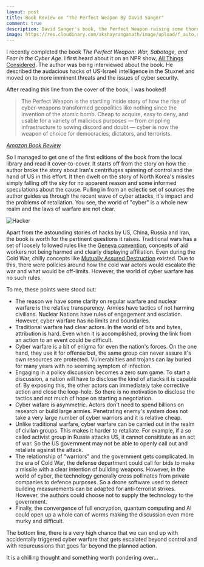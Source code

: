 ```yaml
---
layout: post
title: Book Review on "The Perfect Weapon By David Sanger"
comment: true
description: David Sanger's book, the Perfect Weapon raising some thorny issues on cyber warfare along with an great narration of some incredible hacks that went on from Stuxnet to the audacious DNC hacks.
image: https://res.cloudinary.com/akshayranganath/image/upload/f_auto,q_auto/blog/hacker-perfect-weapon.jpg
---
```


I recently completed the book _The Perfect Weapon: War, Sabotage, and Fear in the Cyber Age_. I first heard about it on an NPR show, [All Things Considered](https://www.npr.org/2018/06/14/620103358/the-perfect-weapon-tells-the-story-of-growing-cyber-war-that-the-u-s-is-fighting). The author was being interviewed about the book. He described the audacious hacks of US-Israeli intelligence in the Stuxnet and moved on to more imminent threats and the issues of cyber security.

After reading this line from the cover of the book, I was hooked!

>The Perfect Weapon is the startling inside story of how the rise of cyber-weapons transformed geopolitics like nothing since the invention of the atomic bomb. Cheap to acquire, easy to deny, and usable for a variety of malicious purposes — from crippling infrastructure to sowing discord and doubt — cyber is now the weapon of choice for democracies, dictators, and terrorists. 

<cite><a href="https://www.amazon.com/Perfect-Weapon-Sabotage-Fear-Cyber/dp/0451497899?SubscriptionId=AKIAILSHYYTFIVPWUY6Q&tag=duckduckgo-d-20&linkCode=xm2&camp=2025&creative=165953&creativeASIN=0451497899">Amazon Book Review</a></cite>

So I managed to get one of the first editions of the book from the local library and read it cover-to-cover. It starts off from the story on how the author broke the story about Iran's centrifuges spinning of control and the hand of US in this effort. It then dwelt on the story of North Korea's missles simply falling off the sky for no apparent reason and some informed speculations about the cause. Pulling in from an eclectic set of sources the author guides us through the recent wave of cyber attacks, it's impact and the problems of retaliation. You see, the world of "cyber" is a whole new realm and the laws of warfare are not clear.

![Hacker](https://res.cloudinary.com/akshayranganath/image/upload/f_auto,q_auto/blog/hacker-perfect-weapon.jpg)

Apart from the astounding stories of hacks by US, China, Russia and Iran, the book is worth for the pertinent questions it raises. Traditional wars has a set of loosely followed rules like the [Geneva convention](https://en.wikipedia.org/wiki/Geneva_Conventions), concepts of aid workers not being harmed and clearly displaying affiliation. Even during the Cold War, chilly concepts like [Mutually Assured Destruction](https://en.wikipedia.org/wiki/Mutual_assured_destruction) existed. Due to this, there were policies around how the cold war actors would escalate the war and what would be off-limits. However, the world of cyber warfare has no such rules.

To me, these points were stood out:

- The reason we have some clarity on regular warfare and nuclear warfare is the relative transparency. Armies have tactics of not harming civilians. Nuclear Nations have rules of engagement and esclation. However, cyber warfare has no limits and boundaries.
- Traditional warfare had clear actors. In the world of bits and bytes, attribution is hard. Even when it is accomplished, proving the link from an action to an event could be difficult.
- Cyber warfare is a bit of enigma for even the nation's forces. On the one hand, they use it for offense but, the same group can never assure it's own resources are protected. Vulnerabilties and trojans can lay buried for many years with no seeming symptom of infection.
- Engaging in a policy discussion becomes a zero sum game. To start a discussion, a nation will have to disclose the kind of attacks it is capable of. By exposing this, the other actors can immediately take corrective action and close the loop-hole. So there is no motivation to disclose the tactics and not much of hope on starting a negotiation.
- Cyber wafare is asymmetric. Actors don't need to spend billions on research or build large armies. Penetrating enemy's system does not take a very large number of cyber warriors and it is relative cheap.
- Unlike traditional warfare, cyber warfare can be carried out in the realm of civilan groups. This makes it harder to retaliate. For example, if a so called activist group in Russia attacks US, it cannot consititute as an act of war. So the US government may not be able to openly call out and retaliate against the attack.
- The relationship of "warriors" and the government gets complicated. In the era of Cold War, the defense department could call for bids to make a missile with a clear intention of building weapons. However, in the world of cyber, the technology generally cross pollinates from private companies to defence purposes. So a drone software used to detect building measurements can be adapted for anti-terrorist strikes. However, the authors could choose not to supply the technology to the government.
- Finally, the convergence of full encryption, quantum computing and AI could open up a whole can of worms making the discussion even more murky and difficult.

The bottom line, there is a very high chance that we can end up with accidentally triggered cyber warfare that gets escalated beyond control and with repurcussions that goes far beyond the planned action.

It is a chilling thought and something worth pondering over...
